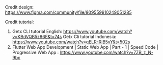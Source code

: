 Credit design: https://www.figma.com/community/file/809559910249051285

Credit tutorial:
1.  Getx CLI tutorial English: https://www.youtube.com/watch?v=KBdVQB5z86E&t=74s
    Getx Cli tutorial Indonesia: https://www.youtube.com/watch?v=qELR-RIB5vY&t=502s
2. Flutter Web App Development | Static Web App | Part - 1 | Speed Code | Progressive Web App : https://www.youtube.com/watch?v=7ZB_z_N-9bo
